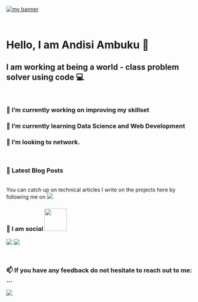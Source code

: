 
<p>
  <a href="https://andisiambuku.hashnode.dev/" target="_blank" rel="noreferrer"><img src="https://user-images.githubusercontent.com/66791412/148089591-988c8219-250f-4c0b-940c-61d2765d90af.png" alt="my banner" ></a>
</p>

<br>

#  Hello, I am Andisi Ambuku 👋

## I am working at being a world - class problem solver using code 💻
<br>

<!-- ### 💼 Technical Skills
<br>
     <img src="https://img.shields.io/badge/Flutter-02569B?style=for-the-badge&logo=flutter&logoColor=white"/> 
     <img src="https://img.shields.io/badge/Dart-0175C2?style=for-the-badge&logo=dart&logoColor=white"/> 
     <img src="https://img.shields.io/badge/Python-3776AB?style=for-the-badge&logo=python&logoColor=white"/> 
     <img src="https://img.shields.io/badge/HTML-239120?style=for-the-badge&logo=html5&logoColor=white"/>
     <img src="https://img.shields.io/badge/CSS-239120?&style=for-the-badge&logo=css3&logoColor=white"/> 
     <img src="https://img.shields.io/badge/JavaScript-F7DF1E?style=for-the-badge&logo=javascript&logoColor=black"/> 
<br> -->

### 🔭 I’m currently working on improving my skillset
### 🌱 I’m currently learning Data Science and Web Development
### 🤔 I’m looking to network.
<br>

 ### 📕 Latest Blog Posts
<br>
You can catch up on technical articles I write on the projects here by following me on
<a href="https://andisiambuku.hashnode.dev/"> <img src ="https://img.shields.io/badge/Hashnode-2962FF?style=for-the-badge&logo=hashnode&logoColor=white"></a>



<br>

### 💬  I am social <img src="https://media.giphy.com/media/LnQjpWaON8nhr21vNW/giphy.gif" width="60">

<a href="https://twitter.com/andisiambuku/"><img src="https://img.shields.io/badge/Twitter-1DA1F2?style=for-the-badge&logo=twitter&logoColor=white"></a>
<a href="https://www.linkedin.com/in/roseland-ambuku/"><img src="https://img.shields.io/badge/LinkedIn-0077B5?style=for-the-badge&logo=linkedin&logoColor=white"></a>

<br>

### 📫 If you have any feedback do not hesitate to reach out to me: ...
<a href="mailto:roselandambuku@gmail.com"><img src="https://img.shields.io/badge/Gmail-D14836?style=for-the-badge&logo=gmail&logoColor=white"></a>
<br>
